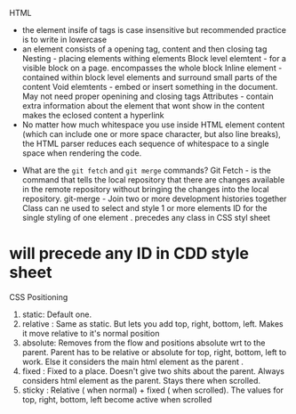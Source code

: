 HTML
- the element insife of tags is case insensitive but recommended practice is to write in lowercase
- an element consists of a opening tag, content and then closing tag
Nesting - placing elements withing elements
Block level elemtent - for a visible block on a page. encompasses the whole block
Inline element - contained within block level elements and surround small parts of the content
Void elemtents - embed or insert something in the document. May not need proper openining and closing tags
Attributes - contain extra information about the element that wont show in the content
 <a> makes the eclosed content a hyperlink
 - No matter how much whitespace you use inside HTML element content (which can include one or more space character, but also line breaks), the HTML parser reduces each sequence of whitespace to a single space when rendering the code.
 * What are the `git fetch` and `git merge` commands? 
Git Fetch - is the command that tells the local repository that there are changes available in the remote repository without bringing the changes into the local repository.
git-merge - Join two or more development histories together
Class can ne used to select and style 1 or more elements 
ID for the single styling of one element
. precedes any class in CSS styl sheet
# will precede any ID in CDD style sheet
CSS Positioning
1. static: Default one.
2. relative : Same as static. But lets you add top, right, bottom, left. Makes it move relative to it's normal position
3. absolute: Removes from the flow and positions absolute wrt to the parent. Parent has to be relative or absolute for top, right, bottom, left to work. Else it considers the main html element as the  parent .
4. fixed : Fixed to a place. Doesn't give two shits about the parent. Always considers html element as the parent. Stays there when scrolled.
5. sticky : Relative ( when normal) + fixed ( when scrolled). The values for top, right, bottom, left become active when scrolled
